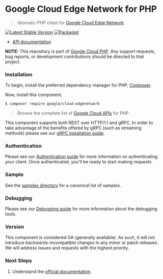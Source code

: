 # Google Cloud Edge Network for PHP

> Idiomatic PHP client for [Google Cloud Edge Network](https://cloud.google.com/distributed-cloud/edge/latest/docs).

[![Latest Stable Version](https://poser.pugx.org/google/cloud-edgenetwork/v/stable)](https://packagist.org/packages/google/cloud-edgenetwork) [![Packagist](https://img.shields.io/packagist/dm/google/cloud-edgenetwork.svg)](https://packagist.org/packages/google/cloud-edgenetwork)

* [API documentation](https://cloud.google.com/php/docs/reference/cloud-edgenetwork/latest)

**NOTE:** This repository is part of [Google Cloud PHP](https://github.com/googleapis/google-cloud-php). Any
support requests, bug reports, or development contributions should be directed to
that project.

### Installation

To begin, install the preferred dependency manager for PHP, [Composer](https://getcomposer.org/).

Now, install this component:

```sh
$ composer require google/cloud-edgenetwork
```

> Browse the complete list of [Google Cloud APIs](https://cloud.google.com/php/docs/reference)
> for PHP

This component supports both REST over HTTP/1.1 and gRPC. In order to take advantage of the benefits
offered by gRPC (such as streaming methods) please see our
[gRPC installation guide](https://cloud.google.com/php/grpc).

### Authentication

Please see our [Authentication guide](https://github.com/googleapis/google-cloud-php/blob/main/AUTHENTICATION.md) for more information
on authenticating your client. Once authenticated, you'll be ready to start making requests.

### Sample

See the [samples directory](https://github.com/googleapis/google-cloud-php-edgenetwork/tree/main/samples) for a canonical list of samples.

### Debugging

Please see our [Debugging guide](https://github.com/googleapis/google-cloud-php/blob/main/DEBUG.md)
for more information about the debugging tools.

### Version

This component is considered GA (generally available). As such, it will not introduce backwards-incompatible changes in
any minor or patch releases. We will address issues and requests with the highest priority.

### Next Steps

1. Understand the [official documentation](https://cloud.google.com/distributed-cloud/edge/latest/docs/apis).
